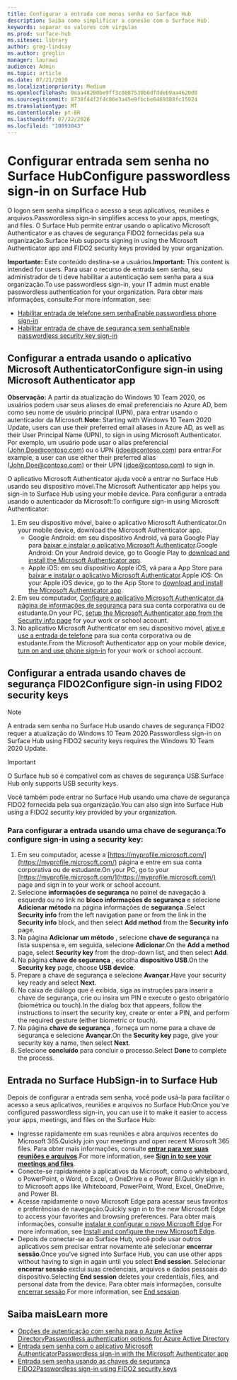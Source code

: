 ```yaml
---
title: Configurar a entrada com menos senha no Surface Hub
description: Saiba como simplificar a conexão com o Surface Hub.
keywords: separar os valores com vírgulas
ms.prod: surface-hub
ms.sitesec: library
author: greg-lindsay
ms.author: greglin
manager: laurawi
audience: Admin
ms.topic: article
ms.date: 07/21/2020
ms.localizationpriority: Medium
ms.openlocfilehash: 0eaa48200be9ff3c8087530b6dfddeb9aa4620d8
ms.sourcegitcommit: 8738f44f2f4c86e3a45e9fbcbe6469388fc15924
ms.translationtype: MT
ms.contentlocale: pt-BR
ms.lasthandoff: 07/22/2020
ms.locfileid: "10893043"
---
```

# <span data-ttu-id="919b4-104">Configurar entrada sem senha no Surface Hub</span><span class="sxs-lookup"><span data-stu-id="919b4-104">Configure passwordless sign-in on Surface Hub</span></span>

 
<span data-ttu-id="919b4-105">O logon sem senha simplifica o acesso a seus aplicativos, reuniões e arquivos.</span><span class="sxs-lookup"><span data-stu-id="919b4-105">Passwordless sign-in simplifies access to your apps, meetings, and files.</span></span> <span data-ttu-id="919b4-106">O Surface Hub permite entrar usando o aplicativo Microsoft Authenticator e as chaves de segurança FIDO2 fornecidas pela sua organização.</span><span class="sxs-lookup"><span data-stu-id="919b4-106">Surface Hub supports signing in using the Microsoft Authenticator app and FIDO2 security keys provided by your organization.</span></span>

<span data-ttu-id="919b4-107">**Importante:** Este conteúdo destina-se a usuários.</span><span class="sxs-lookup"><span data-stu-id="919b4-107">**Important:** This content is intended for users.</span></span> <span data-ttu-id="919b4-108">Para usar o recurso de entrada sem senha, seu administrador de ti deve habilitar a autenticação sem senha para a sua organização.</span><span class="sxs-lookup"><span data-stu-id="919b4-108">To use passwordless sign-in, your IT admin must enable passwordless authentication for your organization.</span></span> <span data-ttu-id="919b4-109">Para obter mais informações, consulte:</span><span class="sxs-lookup"><span data-stu-id="919b4-109">For more information, see:</span></span>

- [<span data-ttu-id="919b4-110">Habilitar entrada de telefone sem senha</span><span class="sxs-lookup"><span data-stu-id="919b4-110">Enable passwordless phone sign-in</span></span>](https://docs.microsoft.com/azure/active-directory/authentication/howto-authentication-passwordless-phone)
- [<span data-ttu-id="919b4-111">Habilitar entrada de chave de segurança sem senha</span><span class="sxs-lookup"><span data-stu-id="919b4-111">Enable passwordless security key sign-in</span></span>](https://docs.microsoft.com/azure/active-directory/authentication/howto-authentication-passwordless-security-key)


## <span data-ttu-id="919b4-112">Configurar a entrada usando o aplicativo Microsoft Authenticator</span><span class="sxs-lookup"><span data-stu-id="919b4-112">Configure sign-in using Microsoft Authenticator app</span></span>

<span data-ttu-id="919b4-113">**Observação:** A partir da atualização do Windows 10 Team 2020, os usuários podem usar seus aliases de email preferenciais no Azure AD, bem como seu nome de usuário principal (UPN), para entrar usando o autenticador da Microsoft.</span><span class="sxs-lookup"><span data-stu-id="919b4-113">**Note:** Starting with Windows 10 Team 2020 Update, users can use their preferred email aliases in Azure AD, as well as their User Principal Name (UPN), to sign in using Microsoft Authenticator.</span></span> <span data-ttu-id="919b4-114">Por exemplo, um usuário pode usar o alias preferencial (John.Doe@contoso.com) ou o UPN (jdoe@contoso.com) para entrar.</span><span class="sxs-lookup"><span data-stu-id="919b4-114">For example, a user can use either their preferred alias (John.Doe@contoso.com) or their UPN (jdoe@contoso.com) to sign in.</span></span>
 
<span data-ttu-id="919b4-115">O aplicativo Microsoft Authenticator ajuda você a entrar no Surface Hub usando seu dispositivo móvel.</span><span class="sxs-lookup"><span data-stu-id="919b4-115">The Microsoft Authenticator app helps you sign-in to Surface Hub using your mobile device.</span></span> <span data-ttu-id="919b4-116">Para configurar a entrada usando o autenticador da Microsoft:</span><span class="sxs-lookup"><span data-stu-id="919b4-116">To configure sign-in using Microsoft Authenticator:</span></span>


1. <span data-ttu-id="919b4-117">Em seu dispositivo móvel, baixe o aplicativo Microsoft Authenticator.</span><span class="sxs-lookup"><span data-stu-id="919b4-117">On your mobile device, download the Microsoft Authenticator app.</span></span>
    - <span data-ttu-id="919b4-118">Google Android: em seu dispositivo Android, vá para Google Play para [baixar e instalar o aplicativo Microsoft Authenticator](https://app.adjust.com/e3rxkc_7lfdtm?fallback=https%3A%2F%2Fplay.google.com%2Fstore%2Fapps%2Fdetails%3Fid%3Dcom.azure.authenticator).</span><span class="sxs-lookup"><span data-stu-id="919b4-118">Google Android: On your Android device, go to Google Play to [download and install the Microsoft Authenticator app](https://app.adjust.com/e3rxkc_7lfdtm?fallback=https%3A%2F%2Fplay.google.com%2Fstore%2Fapps%2Fdetails%3Fid%3Dcom.azure.authenticator).</span></span>
    - <span data-ttu-id="919b4-119">Apple iOS: em seu dispositivo Apple iOS, vá para a App Store para [baixar e instalar o aplicativo Microsoft Authenticator](https://app.adjust.com/e3rxkc_7lfdtm?fallback=https%3A%2F%2Fitunes.apple.com%2Fus%2Fapp%2Fmicrosoft-authenticator%2Fid983156458).</span><span class="sxs-lookup"><span data-stu-id="919b4-119">Apple iOS: On your Apple iOS device, go to the App Store to [download and install the Microsoft Authenticator app](https://app.adjust.com/e3rxkc_7lfdtm?fallback=https%3A%2F%2Fitunes.apple.com%2Fus%2Fapp%2Fmicrosoft-authenticator%2Fid983156458).</span></span>
2. <span data-ttu-id="919b4-120">Em seu computador, [Configure o aplicativo Microsoft Authenticator da página de informações de segurança](https://docs.microsoft.com/azure/active-directory/user-help/security-info-setup-auth-app#set-up-the-microsoft-authenticator-app-from-the-security-info-page) para sua conta corporativa ou de estudante.</span><span class="sxs-lookup"><span data-stu-id="919b4-120">On your PC, [setup the Microsoft Authenticator app from the Security info page](https://docs.microsoft.com/azure/active-directory/user-help/security-info-setup-auth-app#set-up-the-microsoft-authenticator-app-from-the-security-info-page) for your work or school account.</span></span>
3. <span data-ttu-id="919b4-121">No aplicativo Microsoft Authenticator em seu dispositivo móvel, [ative e use a entrada de telefone](https://docs.microsoft.com/azure/active-directory/user-help/user-help-auth-app-sign-in#turn-on-and-use-phone-sign-in-for-your-work-or-school-account) para sua conta corporativa ou de estudante.</span><span class="sxs-lookup"><span data-stu-id="919b4-121">From the Microsoft Authenticator app on your mobile device, [turn on and use phone sign-in](https://docs.microsoft.com/azure/active-directory/user-help/user-help-auth-app-sign-in#turn-on-and-use-phone-sign-in-for-your-work-or-school-account) for your work or school account.</span></span>

 
## <span data-ttu-id="919b4-122">Configurar a entrada usando chaves de segurança FIDO2</span><span class="sxs-lookup"><span data-stu-id="919b4-122">Configure sign-in using FIDO2 security keys</span></span>

> [!NOTE]
>  <span data-ttu-id="919b4-123">A entrada sem senha no Surface Hub usando chaves de segurança FIDO2 requer a atualização do Windows 10 Team 2020.</span><span class="sxs-lookup"><span data-stu-id="919b4-123">Passwordless sign-in on Surface Hub using FIDO2 security keys requires the Windows 10 Team 2020 Update.</span></span>

> [!IMPORTANT]
> <span data-ttu-id="919b4-124">O Surface hub só é compatível com as chaves de segurança USB.</span><span class="sxs-lookup"><span data-stu-id="919b4-124">Surface Hub only supports USB security keys.</span></span>
 
<span data-ttu-id="919b4-125">Você também pode entrar no Surface Hub usando uma chave de segurança FIDO2 fornecida pela sua organização.</span><span class="sxs-lookup"><span data-stu-id="919b4-125">You can also sign into Surface Hub using a FIDO2 security key provided by your organization.</span></span> 

### <span data-ttu-id="919b4-126">Para configurar a entrada usando uma chave de segurança:</span><span class="sxs-lookup"><span data-stu-id="919b4-126">To configure sign-in using a security key:</span></span>


1. <span data-ttu-id="919b4-127">Em seu computador, acesse a [https://myprofile.microsoft.com/](https://myprofile.microsoft.com/) página e entre em sua conta corporativa ou de estudante.</span><span class="sxs-lookup"><span data-stu-id="919b4-127">On your PC, go to your [https://myprofile.microsoft.com/](https://myprofile.microsoft.com/) page and sign in to your work or school account.</span></span>
2. <span data-ttu-id="919b4-128">Selecione **informações de segurança** no painel de navegação à esquerda ou no link no **bloco informações de segurança** e selecione **Adicionar método** na página informações de **segurança** .</span><span class="sxs-lookup"><span data-stu-id="919b4-128">Select **Security info** from the left navigation pane or from the link in the **Security info** block, and then select **Add method** from the **Security info** page.</span></span>
3. <span data-ttu-id="919b4-129">Na página **Adicionar um método** , selecione **chave de segurança** na lista suspensa e, em seguida, selecione **Adicionar**.</span><span class="sxs-lookup"><span data-stu-id="919b4-129">On the **Add a method** page, select **Security key** from the drop-down list, and then select **Add**.</span></span>
4. <span data-ttu-id="919b4-130">Na página **chave de segurança** , escolha **dispositivo USB**.</span><span class="sxs-lookup"><span data-stu-id="919b4-130">On the **Security key** page, choose **USB device**.</span></span>
5. <span data-ttu-id="919b4-131">Prepare a chave de segurança e selecione **Avançar**.</span><span class="sxs-lookup"><span data-stu-id="919b4-131">Have your security key ready and select **Next**.</span></span>
6. <span data-ttu-id="919b4-132">Na caixa de diálogo que é exibida, siga as instruções para inserir a chave de segurança, crie ou insira um PIN e execute o gesto obrigatório (biométrica ou touch).</span><span class="sxs-lookup"><span data-stu-id="919b4-132">In the dialog box that appears, follow the instructions to insert the security key, create or enter a PIN, and perform the required gesture (either biometric or touch).</span></span>
7. <span data-ttu-id="919b4-133">Na página **chave de segurança** , forneça um nome para a chave de segurança e selecione **Avançar**.</span><span class="sxs-lookup"><span data-stu-id="919b4-133">On the **Security key** page, give your security key a name, then select **Next**.</span></span>
8. <span data-ttu-id="919b4-134">Selecione **concluído** para concluir o processo.</span><span class="sxs-lookup"><span data-stu-id="919b4-134">Select **Done** to complete the process.</span></span>

## <span data-ttu-id="919b4-135">Entrada no Surface Hub</span><span class="sxs-lookup"><span data-stu-id="919b4-135">Sign-in to Surface Hub</span></span>

<span data-ttu-id="919b4-136">Depois de configurar a entrada sem senha, você pode usá-la para facilitar o acesso a seus aplicativos, reuniões e arquivos no Surface Hub:</span><span class="sxs-lookup"><span data-stu-id="919b4-136">Once you've configured passwordless sign-in, you can use it to make it easier to access your apps, meetings, and files on the Surface Hub:</span></span>

- <span data-ttu-id="919b4-137">Ingresse rapidamente em suas reuniões e abra arquivos recentes do Microsoft 365.</span><span class="sxs-lookup"><span data-stu-id="919b4-137">Quickly join your meetings and open recent Microsoft 365 files.</span></span> <span data-ttu-id="919b4-138">Para obter mais informações, consulte [**entrar para ver suas reuniões e arquivos**](https://support.microsoft.com/help/4506480/sign-in-to-see-your-meetings-and-files-on-surface-hub).</span><span class="sxs-lookup"><span data-stu-id="919b4-138">For more information, see [**Sign in to see your meetings and files**](https://support.microsoft.com/help/4506480/sign-in-to-see-your-meetings-and-files-on-surface-hub).</span></span>
- <span data-ttu-id="919b4-139">Conecte-se rapidamente a aplicativos da Microsoft, como o whiteboard, o PowerPoint, o Word, o Excel, o OneDrive e o Power BI.</span><span class="sxs-lookup"><span data-stu-id="919b4-139">Quickly sign in to Microsoft apps like Whiteboard, PowerPoint, Word, Excel, OneDrive, and Power BI.</span></span>
- <span data-ttu-id="919b4-140">Acesse rapidamente o novo Microsoft Edge para acessar seus favoritos e preferências de navegação.</span><span class="sxs-lookup"><span data-stu-id="919b4-140">Quickly sign in to the new Microsoft Edge to access your favorites and browsing preferences.</span></span> <span data-ttu-id="919b4-141">Para obter mais informações, consulte [instalar e configurar o novo Microsoft Edge](surface-hub-install-chromium-edge.md).</span><span class="sxs-lookup"><span data-stu-id="919b4-141">For more information, see [Install and configure the new Microsoft Edge](surface-hub-install-chromium-edge.md).</span></span>
- <span data-ttu-id="919b4-142">Depois de conectar-se ao Surface Hub, você pode usar outros aplicativos sem precisar entrar novamente até selecionar **encerrar sessão**.</span><span class="sxs-lookup"><span data-stu-id="919b4-142">Once you've signed into Surface Hub, you can use other apps without having to sign in again until you select **End session**.</span></span> <span data-ttu-id="919b4-143">Selecionar **encerrar sessão** exclui suas credenciais, arquivos e dados pessoais do dispositivo.</span><span class="sxs-lookup"><span data-stu-id="919b4-143">Selecting **End session** deletes your credentials, files, and personal data from the device.</span></span> <span data-ttu-id="919b4-144">Para obter mais informações, consulte [encerrar sessão](finishing-your-surface-hub-meeting.md).</span><span class="sxs-lookup"><span data-stu-id="919b4-144">For more information, see [End session](finishing-your-surface-hub-meeting.md).</span></span>


## <span data-ttu-id="919b4-145">Saiba mais</span><span class="sxs-lookup"><span data-stu-id="919b4-145">Learn more</span></span>

- [<span data-ttu-id="919b4-146">Opções de autenticação com senha para o Azure Active Directory</span><span class="sxs-lookup"><span data-stu-id="919b4-146">Passwordless authentication options for Azure Active Directory</span></span>](https://docs.microsoft.com/azure/active-directory/authentication/concept-authentication-passwordless)
- [<span data-ttu-id="919b4-147">Entrada sem senha com o aplicativo Microsoft Authenticator</span><span class="sxs-lookup"><span data-stu-id="919b4-147">Passwordless sign-in with the Microsoft Authenticator app</span></span>](https://docs.microsoft.com/azure/active-directory/authentication/howto-authentication-passwordless-phone)
- [<span data-ttu-id="919b4-148">Entrada sem senha usando as chaves de segurança FIDO2</span><span class="sxs-lookup"><span data-stu-id="919b4-148">Passwordless sign-in using FIDO2 security keys</span></span>](https://docs.microsoft.com/azure/active-directory/authentication/howto-authentication-passwordless-security-key#user-registration-and-management-of-fido2-security-keys)

